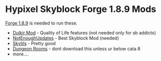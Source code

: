 # Hypixel Skyblock Forge 1.8.9 Mods
[Forge 1.8.9](https://files.minecraftforge.net/net/minecraftforge/forge/index_1.8.9.html) is needed to run these.

 - [Dulkir Mod](https://github.com/inglettronald/DulkirMod) - Quality of Life features (not needed only for sb addicts)
 - [NotEnoughUpdates](https://github.com/Moulberry/NotEnoughUpdates) - Best Skyblock Mod (needed)
 - [Skytils](https://github.com/Skytils/SkytilsMod) - Pretty good
 - [Dungeon Rooms]() - dont download this unless ur below cata 8
 - more....
